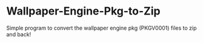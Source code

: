 # Wallpaper-Engine-Pkg-to-Zip
Simple program to convert the wallpaper engine pkg (PKGV0001) files to zip and back!
